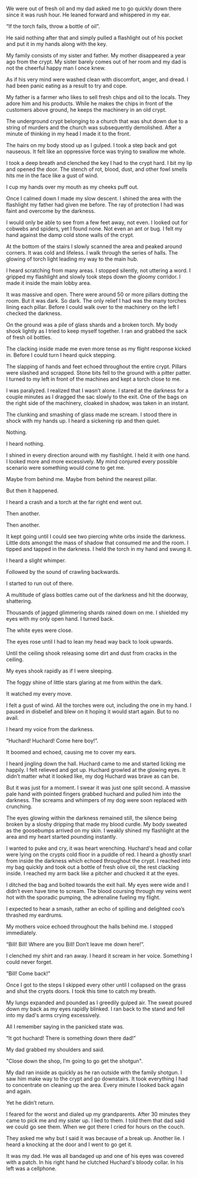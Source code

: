 We were out of fresh oil and my dad asked me to go quickly down there since it was rush hour. He leaned forward and whispered in my ear.

“If the torch fails, throw a bottle of oil”.

He said nothing after that and simply pulled a flashlight out of his pocket and put it in my hands along with the key.

My family consists of my sister and father. My mother disappeared a year ago from the crypt. My sister barely comes out of her room and my dad is not the cheerful happy man I once knew.

As if his very mind were washed clean with discomfort, anger, and dread. I had been panic eating as a result to try and cope.

My father is a farmer who likes to sell fresh chips and oil to the locals. They adore him and his products. While he makes the chips in front of the customers above ground, he keeps the machinery in an old crypt.

The underground crypt belonging to a church that was shut down due to a string of murders and the church was subsequently demolished. After a minute of thinking in my head I made it to the front.

The hairs on my body stood up as I gulped. I took a step back and got nauseous. It felt like an oppressive force was trying to swallow me whole.

I took a deep breath and clenched the key I had to the crypt hard. I bit my lip and opened the door. The stench of rot, blood, dust, and other fowl smells hits me in the face like a gust of wind.

I cup my hands over my mouth as my cheeks puff out.

Once I calmed down I made my slow descent. I shined the area with the flashlight my father had given me before. The ray of protection I had was faint and overcome by the darkness.

I would only be able to see from a few feet away, not even. I looked out for cobwebs and spiders, yet I found none. Not even an ant or bug. I felt my hand against the damp cold stone walls of the crypt.

At the bottom of the stairs I slowly scanned the area and peaked around corners. It was cold and lifeless. I walk through the series of halls. The glowing of torch light leading my way to the main hub.

I heard scratching from many areas. I stopped silently, not uttering a word. I gripped my flashlight and slowly took steps down the gloomy corridor. I made it inside the main lobby area.

It was massive and open. There were around 50 or more pillars dotting the room. But it was dark. So dark. The only relief I had was the many torches lining each pillar. Before I could walk over to the machinery on the left I checked the darkness.

On the ground was a pile of glass shards and a broken torch. My body shook lightly as I tried to keep myself together. I ran and grabbed the sack of fresh oil bottles.

The clacking inside made me even more tense as my flight response kicked in. Before I could turn I heard quick stepping.

The slapping of hands and feet echoed throughout the entire crypt. Pillars were slashed and scrapped. Stone bits fell to the ground with a pitter patter. I turned to my left in front of the machines and kept a torch close to me.

I was paralyzed. I realized that I wasn’t alone. I stared at the darkness for a couple minutes as I dragged the sac slowly to the exit. One of the bags on the right side of the machinery, cloaked in shadow, was taken in an instant.

The clunking and smashing of glass made me scream. I stood there in shock with my hands up. I heard a sickening rip and then quiet.

Nothing.

I heard nothing.

I shined in every direction around with my flashlight. I held it with one hand. I looked more and more excessively. My mind conjured every possible scenario were something would come to get me.

Maybe from behind me. Maybe from behind the nearest pillar.

But then it happened.

I heard a crash and a torch at the far right end went out.

Then another.

Then another.

It kept going until I could see two piercing white orbs inside the darkness. Little dots amongst the mass of shadow that consumed me and the room. I tipped and tapped in the darkness. I held the torch in my hand and swung it.

I heard a slight whimper.

Followed by the sound of crawling backwards.

I started to run out of there.

A multitude of glass bottles came out of the darkness and hit the doorway, shattering.

Thousands of jagged glimmering shards rained down on me. I shielded my eyes with my only open hand. I turned back.

The white eyes were close.

The eyes rose until I had to lean my head way back to look upwards.

Until the ceiling shook releasing some dirt and dust from cracks in the ceiling.

My eyes shook rapidly as if I were sleeping.

The foggy shine of little stars glaring at me from within the dark.

It watched my every move.

I felt a gust of wind. All the torches were out, including the one in my hand. I paused in disbelief and blew on it hoping it would start again. But to no avail.

I heard my voice from the darkness.

“Huchard! Huchard! Come here boy!”.

It boomed and echoed, causing me to cover my ears.

I heard jingling down the hall. Huchard came to me and started licking me happily. I felt relieved and got up. Huchard growled at the glowing eyes. It didn’t matter what it looked like, my dog Huchard was brave as can be.

But it was just for a moment. I swear it was just one split second. A massive pale hand with pointed fingers grabbed huchard and pulled him into the darkness. The screams and whimpers of my dog were soon replaced with crunching.

The eyes glowing within the darkness remained still, the silence being broken by a sloshy dripping that made my blood curdle. My body sweated as the goosebumps arrived on my skin. I weakly shined my flashlight at the area and my heart started pounding instantly.

I wanted to puke and cry, it was heart wrenching. Huchard's head and collar were lying on the crypts cold floor in a puddle of red. I heard a ghostly snarl from inside the darkness which echoed throughout the crypt. I reached into my bag quickly and took out a bottle of fresh olive oil, the rest clacking inside. I reached my arm back like a pitcher and chucked it at the eyes.

I ditched the bag and bolted towards the exit hall. My eyes were wide and I didn’t even have time to scream. The blood coursing through my veins went hot with the sporadic pumping, the adrenaline fueling my flight.

I expected to hear a smash, rather an echo of spilling and delighted coo’s thrashed my eardrums.

My mothers voice echoed throughout the halls behind me. I stopped immediately.

“Bill! Bill! Where are you Bill! Don’t leave me down here!”.

I clenched my shirt and ran away. I heard it scream in her voice. Something I could never forget.

“Bill! Come back!”

Once I got to the steps I skipped every other until I collapsed on the grass and shut the crypts doors. I took this time to catch my breath.

My lungs expanded and pounded as I greedily gulped air. The sweat poured down my back as my eyes rapidly blinked. I ran back to the stand and fell into my dad's arms crying excessively.

All I remember saying in the panicked state was.

“It got huchard! There is something down there dad!”

My dad grabbed my shoulders and said.

"Close down the shop, I’m going to go get the shotgun".

My dad ran inside as quickly as he ran outside with the family shotgun. I saw him make way to the crypt and go downstairs. It took everything I had to concentrate on cleaning up the area. Every minute I looked back again and again.

Yet he didn’t return.

I feared for the worst and dialed up my grandparents. After 30 minutes they came to pick me and my sister up. I lied to them. I told them that dad said we could go see them. When we got there I cried for hours on the couch.

They asked me why but I said it was because of a break up. Another lie. I heard a knocking at the door and I went to go get it.

It was my dad. He was all bandaged up and one of his eyes was covered with a patch. In his right hand he clutched Huchard's bloody collar. In his left was a cellphone.